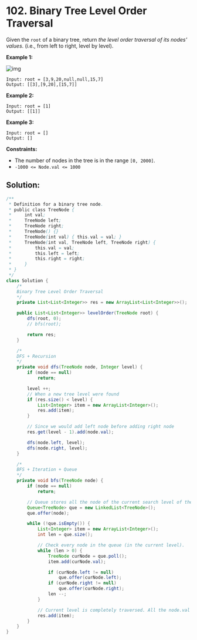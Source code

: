 # 102. Binary Tree Level Order Traversal



Given the `root` of a binary tree, return *the level order traversal of its nodes' values*. (i.e., from left to right, level by level).

 

**Example 1:**

![img](https://assets.leetcode.com/uploads/2021/02/19/tree1.jpg)

```
Input: root = [3,9,20,null,null,15,7]
Output: [[3],[9,20],[15,7]]
```

**Example 2:**

```
Input: root = [1]
Output: [[1]]
```

**Example 3:**

```
Input: root = []
Output: []
```

 

**Constraints:**

- The number of nodes in the tree is in the range `[0, 2000]`.
- `-1000 <= Node.val <= 1000`



## Solution:

```java
/**
 * Definition for a binary tree node.
 * public class TreeNode {
 *     int val;
 *     TreeNode left;
 *     TreeNode right;
 *     TreeNode() {}
 *     TreeNode(int val) { this.val = val; }
 *     TreeNode(int val, TreeNode left, TreeNode right) {
 *         this.val = val;
 *         this.left = left;
 *         this.right = right;
 *     }
 * }
 */
class Solution {
    /*
    Binary Tree Level Order Traversal
    */
    private List<List<Integer>> res = new ArrayList<List<Integer>>();

    public List<List<Integer>> levelOrder(TreeNode root) {
        dfs(root, 0);
        // bfs(root);

        return res;
    }

    /*
    DFS + Recursion
    */
    private void dfs(TreeNode node, Integer level) {
        if (node == null)
            return;

        level ++;
        // When a new tree level were found
        if (res.size() < level) {
            List<Integer> item = new ArrayList<Integer>();
            res.add(item);
        }

        // Since we would add left node before adding right node
        res.get(level - 1).add(node.val);

        dfs(node.left, level);
        dfs(node.right, level);
    }

    /*
    BFS + Iteration + Queue
    */
    private void bfs(TreeNode node) {
        if (node == null)
            return;

        // Queue stores all the node of the current search level of the tree.
        Queue<TreeNode> que = new LinkedList<TreeNode>();
        que.offer(node);

        while (!que.isEmpty()) {
            List<Integer> item = new ArrayList<Integer>();
            int len = que.size();

            // Check every node in the queue (in the current level).
            while (len > 0) {
                TreeNode curNode = que.poll();
                item.add(curNode.val);

                if (curNode.left != null) 
                    que.offer(curNode.left);
                if (curNode.right != null)
                    que.offer(curNode.right);
                len --;
            }

            // Current level is completely traversed. All the node.val are in item list.
            res.add(item);
        }
    }
}
```

